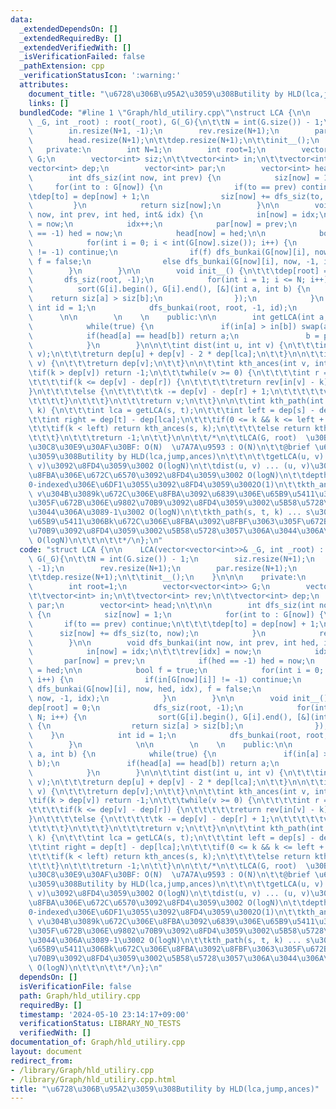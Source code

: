 ```yaml
---
data:
  _extendedDependsOn: []
  _extendedRequiredBy: []
  _extendedVerifiedWith: []
  _isVerificationFailed: false
  _pathExtension: cpp
  _verificationStatusIcon: ':warning:'
  attributes:
    document_title: "\u6728\u306B\u95A2\u3059\u308Butility by HLD(lca,jump,ances)"
    links: []
  bundledCode: "#line 1 \"Graph/hld_utiliry.cpp\"\nstruct LCA {\n\n    LCA(vector<vector<int>>&\
    \ _G, int _root) : root(_root), G(_G){\n\t\tN = int(G.size()) - 1;\n        siz.resize(N+1);\n\
    \        in.resize(N+1, -1);\n        rev.resize(N+1);\n        par.resize(N+1);\n\
    \        head.resize(N+1);\n\t\tdep.resize(N+1);\n\t\tinit__();\n    }\n\n\n \
    \   private:\n        int N=1;\n        int root=1;\n        vector<vector<int>>\
    \ G;\n        vector<int> siz;\n\t\tvector<int> in;\n\t\tvector<int> rev;\n\t\t\
    vector<int> dep;\n        vector<int> par;\n        vector<int> head;\n\t\n\n\
    \        int dfs_siz(int now, int prev) {\n            siz[now] = 1;\n       \
    \     for(int to : G[now]) {\n                if(to == prev) continue;\n\t\t\t\
    \tdep[to] = dep[now] + 1;\n                siz[now] += dfs_siz(to, now);\n   \
    \         }\n            return siz[now];\n        }\n\n        void dfs_bunkai(int\
    \ now, int prev, int hed, int& idx) {\n            in[now] = idx;\n\t\t\trev[idx]\
    \ = now;\n            idx++;\n            par[now] = prev;\n            if(hed\
    \ == -1) hed = now;\n            head[now] = hed;\n\n            bool f = true;\n\
    \            for(int i = 0; i < int(G[now].size()); i++) {\n                if(in[G[now][i]]\
    \ != -1) continue;\n                if(f) dfs_bunkai(G[now][i], now, hed, idx),\
    \ f = false;\n                else dfs_bunkai(G[now][i], now, -1, idx);\n    \
    \        }\n        }\n\n        void init__() {\n\t\t\tdep[root] = 0;\n     \
    \       dfs_siz(root, -1);\n            for(int i = 1; i <= N; i++) {\n      \
    \          sort(G[i].begin(), G[i].end(), [&](int a, int b) {\n              \
    \    return siz[a] > siz[b];\n                });\n            }\n           \
    \ int id = 1;\n            dfs_bunkai(root, root, -1, id);\n        }\n      \
    \      \n\n        \n    \n    public:\n\n        int getLCA(int a, int b) {\n\
    \            while(true) {\n               if(in[a] > in[b]) swap(a, b);\n   \
    \            if(head[a] == head[b]) return a;\n               b = par[head[b]];\n\
    \            }\n        }\n\n\t\tint dist(int u, int v) {\n\t\t\tint lca = getLCA(u,\
    \ v);\n\t\t\treturn dep[u] + dep[v] - 2 * dep[lca];\n\t\t}\n\n\t\tint depth(int\
    \ v) {\n\t\t\treturn dep[v];\n\t\t}\n\n\t\tint kth_ances(int v, int k) {\n\t\t\
    \tif(k > dep[v]) return -1;\n\t\t\twhile(v >= 0) {\n\t\t\t\tint r = head[v];\n\
    \t\t\t\tif(k <= dep[v] - dep[r]) {\n\t\t\t\t\treturn rev[in[v] - k];\n\t\t\t\t\
    }\n\t\t\t\telse {\n\t\t\t\t\tk -= dep[v] - dep[r] + 1;\n\t\t\t\t\tv = par[r];\n\
    \t\t\t\t}\n\t\t\t}\n\t\t\treturn v;\n\t\t}\n\n\t\tint kth_path(int s, int t, int\
    \ k) {\n\t\t\tint lca = getLCA(s, t);\n\t\t\tint left = dep[s] - dep[lca];\n\t\
    \t\tint right = dep[t] - dep[lca];\n\t\t\tif(0 <= k && k <= left + right) {\n\t\
    \t\t\tif(k < left) return kth_ances(s, k);\n\t\t\t\telse return kth_ances(t, left+right-k);\n\
    \t\t\t}\n\t\t\treturn -1;\n\t\t}\n\n\t\t/*\n\t\tLCA(G, root)  \u30B3\u30F3\u30B9\
    \u30C8\u30E9\u30AF\u30BF: O(N)  \u7A7A\u9593 : O(N)\n\t\t@brief \u6728\u306B\u95A2\
    \u3059\u308Butility by HLD(lca,jump,ances)\n\t\t\n\t\tgetLCA(u, v) ... lca(u,\
    \ v)\u3092\u8FD4\u3059\u3002 O(logN)\n\t\tdist(u, v) ... (u, v)\u306E\u9593\u306E\
    \u8FBA\u306E\u672C\u6570\u3092\u8FD4\u3059\u3002 O(logN)\n\t\tdepth(v) ... v\u306E\
    0-indexed\u306E\u6DF1\u3055\u3092\u8FD4\u3059\u3002O(1)\n\t\tkth_ances(v, k) ...\
    \ v\u304B\u3089k\u672C\u306E\u8FBA\u3092\u6839\u306E\u65B9\u5411\u306B\u8FBF\u3063\
    \u305F\u672B\u306E\u9802\u70B9\u3092\u8FD4\u3059\u3002\u5B58\u5728\u3057\u306A\
    \u3044\u306A\u3089-1\u3002 O(logN)\n\t\tkth_path(s, t, k) ... s\u304B\u3089t\u306E\
    \u65B9\u5411\u306Bk\u672C\u306E\u8FBA\u3092\u8FBF\u3063\u305F\u672B\u306E\u9802\
    \u70B9\u3092\u8FD4\u3059\u3002\u5B58\u5728\u3057\u306A\u3044\u306A\u3089-1\u3002\
    \ O(logN)\n\t\t\n\t\t*/\n};\n"
  code: "struct LCA {\n\n    LCA(vector<vector<int>>& _G, int _root) : root(_root),\
    \ G(_G){\n\t\tN = int(G.size()) - 1;\n        siz.resize(N+1);\n        in.resize(N+1,\
    \ -1);\n        rev.resize(N+1);\n        par.resize(N+1);\n        head.resize(N+1);\n\
    \t\tdep.resize(N+1);\n\t\tinit__();\n    }\n\n\n    private:\n        int N=1;\n\
    \        int root=1;\n        vector<vector<int>> G;\n        vector<int> siz;\n\
    \t\tvector<int> in;\n\t\tvector<int> rev;\n\t\tvector<int> dep;\n        vector<int>\
    \ par;\n        vector<int> head;\n\t\n\n        int dfs_siz(int now, int prev)\
    \ {\n            siz[now] = 1;\n            for(int to : G[now]) {\n         \
    \       if(to == prev) continue;\n\t\t\t\tdep[to] = dep[now] + 1;\n          \
    \      siz[now] += dfs_siz(to, now);\n            }\n            return siz[now];\n\
    \        }\n\n        void dfs_bunkai(int now, int prev, int hed, int& idx) {\n\
    \            in[now] = idx;\n\t\t\trev[idx] = now;\n            idx++;\n     \
    \       par[now] = prev;\n            if(hed == -1) hed = now;\n            head[now]\
    \ = hed;\n\n            bool f = true;\n            for(int i = 0; i < int(G[now].size());\
    \ i++) {\n                if(in[G[now][i]] != -1) continue;\n                if(f)\
    \ dfs_bunkai(G[now][i], now, hed, idx), f = false;\n                else dfs_bunkai(G[now][i],\
    \ now, -1, idx);\n            }\n        }\n\n        void init__() {\n\t\t\t\
    dep[root] = 0;\n            dfs_siz(root, -1);\n            for(int i = 1; i <=\
    \ N; i++) {\n                sort(G[i].begin(), G[i].end(), [&](int a, int b)\
    \ {\n                  return siz[a] > siz[b];\n                });\n        \
    \    }\n            int id = 1;\n            dfs_bunkai(root, root, -1, id);\n\
    \        }\n            \n\n        \n    \n    public:\n\n        int getLCA(int\
    \ a, int b) {\n            while(true) {\n               if(in[a] > in[b]) swap(a,\
    \ b);\n               if(head[a] == head[b]) return a;\n               b = par[head[b]];\n\
    \            }\n        }\n\n\t\tint dist(int u, int v) {\n\t\t\tint lca = getLCA(u,\
    \ v);\n\t\t\treturn dep[u] + dep[v] - 2 * dep[lca];\n\t\t}\n\n\t\tint depth(int\
    \ v) {\n\t\t\treturn dep[v];\n\t\t}\n\n\t\tint kth_ances(int v, int k) {\n\t\t\
    \tif(k > dep[v]) return -1;\n\t\t\twhile(v >= 0) {\n\t\t\t\tint r = head[v];\n\
    \t\t\t\tif(k <= dep[v] - dep[r]) {\n\t\t\t\t\treturn rev[in[v] - k];\n\t\t\t\t\
    }\n\t\t\t\telse {\n\t\t\t\t\tk -= dep[v] - dep[r] + 1;\n\t\t\t\t\tv = par[r];\n\
    \t\t\t\t}\n\t\t\t}\n\t\t\treturn v;\n\t\t}\n\n\t\tint kth_path(int s, int t, int\
    \ k) {\n\t\t\tint lca = getLCA(s, t);\n\t\t\tint left = dep[s] - dep[lca];\n\t\
    \t\tint right = dep[t] - dep[lca];\n\t\t\tif(0 <= k && k <= left + right) {\n\t\
    \t\t\tif(k < left) return kth_ances(s, k);\n\t\t\t\telse return kth_ances(t, left+right-k);\n\
    \t\t\t}\n\t\t\treturn -1;\n\t\t}\n\n\t\t/*\n\t\tLCA(G, root)  \u30B3\u30F3\u30B9\
    \u30C8\u30E9\u30AF\u30BF: O(N)  \u7A7A\u9593 : O(N)\n\t\t@brief \u6728\u306B\u95A2\
    \u3059\u308Butility by HLD(lca,jump,ances)\n\t\t\n\t\tgetLCA(u, v) ... lca(u,\
    \ v)\u3092\u8FD4\u3059\u3002 O(logN)\n\t\tdist(u, v) ... (u, v)\u306E\u9593\u306E\
    \u8FBA\u306E\u672C\u6570\u3092\u8FD4\u3059\u3002 O(logN)\n\t\tdepth(v) ... v\u306E\
    0-indexed\u306E\u6DF1\u3055\u3092\u8FD4\u3059\u3002O(1)\n\t\tkth_ances(v, k) ...\
    \ v\u304B\u3089k\u672C\u306E\u8FBA\u3092\u6839\u306E\u65B9\u5411\u306B\u8FBF\u3063\
    \u305F\u672B\u306E\u9802\u70B9\u3092\u8FD4\u3059\u3002\u5B58\u5728\u3057\u306A\
    \u3044\u306A\u3089-1\u3002 O(logN)\n\t\tkth_path(s, t, k) ... s\u304B\u3089t\u306E\
    \u65B9\u5411\u306Bk\u672C\u306E\u8FBA\u3092\u8FBF\u3063\u305F\u672B\u306E\u9802\
    \u70B9\u3092\u8FD4\u3059\u3002\u5B58\u5728\u3057\u306A\u3044\u306A\u3089-1\u3002\
    \ O(logN)\n\t\t\n\t\t*/\n};\n"
  dependsOn: []
  isVerificationFile: false
  path: Graph/hld_utiliry.cpp
  requiredBy: []
  timestamp: '2024-05-10 23:14:17+09:00'
  verificationStatus: LIBRARY_NO_TESTS
  verifiedWith: []
documentation_of: Graph/hld_utiliry.cpp
layout: document
redirect_from:
- /library/Graph/hld_utiliry.cpp
- /library/Graph/hld_utiliry.cpp.html
title: "\u6728\u306B\u95A2\u3059\u308Butility by HLD(lca,jump,ances)"
---
```

